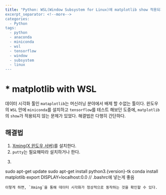 ```yaml
---
title: "Python: WSL(Window Subsystem for Linux)에 matplotlib show 적용되게 만들기
excerpt_separator: <!--more-->
categories:
  - Python 
tags: 
  - python 
  - anaconda 
  - miniconda
  - wsl
  - tensorflow 
  - window
  - subsystem
  - linux
---
```


# * matplotlib with WSL
데이터 시각화 툴인 `mataplotlib`는 머신러닝 분야에서 배제 할 수없는 툴이다. 윈도우의 `WSL` 안에 `miniconda`를 설치하고 `tensorflow`를 테스트 해보던 도중에, `matplotlib`의 `show`가 적용되지 않는 문제가 있었다. 해결법은 다행히 간단하다.

## 해결법
1. [Xming(X 윈도우 서버)](https://sourceforge.net/projects/xming/)를 설치한다.
2. `putty`는 필요해따라 설치하거나 한다.
3. ```bash
sudo apt-get update
sudo apt-get install python3.{version}-tk
conda install matplotlib
export DISPLAY=localhost:0.0 // .bashrc에 넣는게 좋음
```
이렇게 하면, `Xming`을 통해 데이터 시각화가 정상적으로 동작하는 것을 확인할 수 있다.
